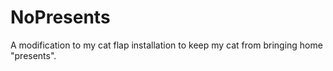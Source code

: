 # NoPresents
A modification to my cat flap installation to keep my cat from bringing home "presents". 
